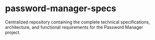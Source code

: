 # password-manager-specs
Centralized repository containing the complete technical specifications, architecture, and functional requirements for the Password Manager project.
